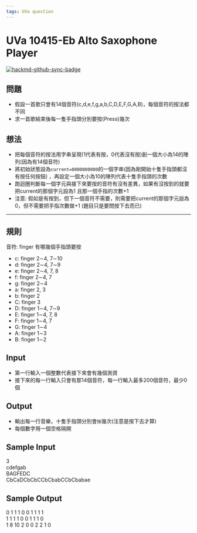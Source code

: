 ```yaml
---
tags: UVa question
---
```

# UVa 10415-Eb Alto Saxophone Player

[![hackmd-github-sync-badge](https://hackmd.io/PToJEyvqRh6Rah_WjOnsmQ/badge)](https://hackmd.io/PToJEyvqRh6Rah_WjOnsmQ)


## 問題
* 假設一首歌只會有14個音符(c,d,e,f,g,a,b,C,D,E,F,G,A,B)，每個音符的按法都不同  
* 求一首歌結束後每一隻手指頭分別要按(Press)幾次

## 想法
* 把每個音符的按法用字串呈現(1代表有按，0代表沒有按)創一個大小為14的陣列(因為有14個音符)
* 將初始狀態設為`current=0000000000`的一個字串(因為剛開始十隻手指頭都沒有按任何按鈕)
，再設定一個大小為10的陣列代表十隻手指頭的次數
* 跑迴圈判斷每一個字元與接下來要按的音符有沒有差異，如果有沒按到的就要把current的那個字元設為1 
且那一個手指的次數+1
* 注意: 假如是有按到，但下一個音符不需要，則需要把current的那個字元設為0，但不需要把手指次數做+1
(題目只是要問按下去而已)
---  

## 規則
音符: finger 有哪幾個手指頭要按
* c: finger 2∼4, 7∼10
* d: finger 2∼4, 7∼9
* e: finger 2∼4, 7, 8
* f: finger 2∼4, 7
* g: finger 2∼4
* a: finger 2, 3
* b: finger 2
* C: finger 3
* D: finger 1∼4, 7∼9
* E: finger 1∼4, 7, 8
* F: finger 1∼4, 7
* G: finger 1∼4
* A: finger 1∼3
* B: finger 1∼2

## Input
* 第一行輸入一個整數代表接下來會有幾個測資
* 接下來的每一行輸入只會有那14個音符，每一行輸入最多200個音符，最少0個

## Output
* 輸出每一行音樂，十隻手指頭分別會`按`幾次(注意是按下去才算)
* 每個數字用一個空格隔開

## Sample Input
3  
cdefgab  
BAGFEDC  
CbCaDCbCbCCbCbabCCbCbabae  

## Sample Output
0 1 1 1 0 0 1 1 1 1  
1 1 1 1 0 0 1 1 1 0  
1 8 10 2 0 0 2 2 1 0  
